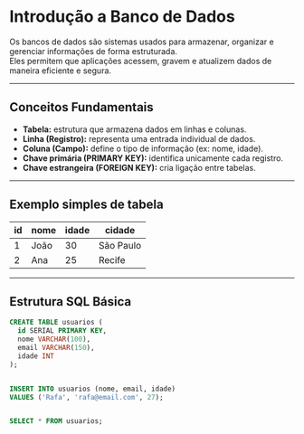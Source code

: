 # Introdução a Banco de Dados

Os bancos de dados são sistemas usados para armazenar, organizar e gerenciar informações de forma estruturada.  
Eles permitem que aplicações acessem, gravem e atualizem dados de maneira eficiente e segura.

---

## Conceitos Fundamentais

- **Tabela:** estrutura que armazena dados em linhas e colunas.  
- **Linha (Registro):** representa uma entrada individual de dados.  
- **Coluna (Campo):** define o tipo de informação (ex: nome, idade).  
- **Chave primária (PRIMARY KEY):** identifica unicamente cada registro.  
- **Chave estrangeira (FOREIGN KEY):** cria ligação entre tabelas.

---

## Exemplo simples de tabela

| id | nome | idade | cidade     |
|----|------|--------|------------|
| 1  | João | 30     | São Paulo  |
| 2  | Ana  | 25     | Recife     |

---

## Estrutura SQL Básica

```sql
CREATE TABLE usuarios (
  id SERIAL PRIMARY KEY,
  nome VARCHAR(100),
  email VARCHAR(150),
  idade INT
);


INSERT INTO usuarios (nome, email, idade)
VALUES ('Rafa', 'rafa@email.com', 27);


SELECT * FROM usuarios;
